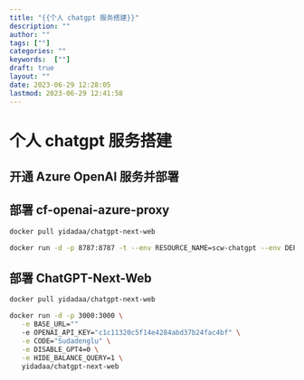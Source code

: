 ```yaml
---
title: "{{个人 chatgpt 服务搭建}}"
description: ""
author: ""
tags: [""]
categories: ""
keywords:  [""]
draft: true
layout: ""
date: 2023-06-29 12:28:05
lastmod: 2023-06-29 12:41:58
---
```


# 个人 chatgpt 服务搭建

## 开通 Azure OpenAI 服务并部署

## 部署 cf-openai-azure-proxy

```bash
docker pull yidadaa/chatgpt-next-web

docker run -d -p 8787:8787 -t --env RESOURCE_NAME=scw-chatgpt --env DEPLOY_NAME_GPT35=scw-gpt35 --env DEPLOY_NAME_GPT4=scw-gpt4 haibbo/cf-openai-azure-proxy
```

## 部署 ChatGPT-Next-Web

```bash
docker pull yidadaa/chatgpt-next-web

docker run -d -p 3000:3000 \
   -e BASE_URL=""
   -e OPENAI_API_KEY="c1c11320c5f14e4284abd37b24fac4bf" \
   -e CODE="Sudadenglu" \
   -e DISABLE_GPT4=0 \
   -e HIDE_BALANCE_QUERY=1 \
   yidadaa/chatgpt-next-web
```
